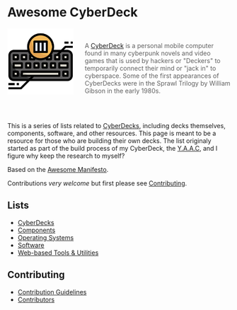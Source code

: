 <!-- ======================================== README.md Start ======================================== -->


<!-- ------------------------------ Intro Start ------------------------------ -->

# Awesome CyberDeck

<img src="img/icons/cyberdeck-icon-512px.png" alt="CyberDeck Logo" align="left" style="margin-right: 25px" height=150>

<br>

> A [CyberDeck](https://www.reddit.com/r/cyberdeck) is a personal mobile computer found in many cyberpunk novels and video games that is used by hackers or "Deckers" to temporarily connect their mind or "jack in" to cyberspace.  Some of the first appearances of CyberDecks were in the Sprawl Trilogy by William Gibson in the early 1980s.

<!-- ------------------------------ Intro End ------------------------------ -->


<!-- ------------------------------ Overview Start ------------------------------ -->

<br>
<br>

This is a series of lists related to [CyberDecks](https://www.reddit.com/r/cyberdeck), including decks themselves, components, software, and other resources.  This page is meant to be a resource for those who are building their own decks.  The list originaly started as part of the build process of my CyberDeck, the [Y.A.A.C](https://github.com/DayZedAndConfused762/Y.A.A.C), and I figure why keep the research to myself?

Based on the [Awesome Manifesto](https://github.com/sindresorhus/awesome/blob/main/awesome.md).

Contributions *very welcome* but first please see [Contributing](#contributing).

<!-- ------------------------------ Overview End ------------------------------ -->


<!-- ------------------------------ Lists Start ------------------------------ -->

## Lists

 - [CyberDecks](doc/cyberdecks.md)
 - [Components](doc/components.md)
 - [Operating Systems](doc/operating-systems.md)
 - [Software](doc/software.md)
 - [Web-based Tools & Utilities](doc/webtools.md)

<!-- ------------------------------ Lists End ------------------------------ -->


<!-- ------------------------------ Contributing Start ------------------------------ -->

## Contributing

 - [Contribution Guidelines](CONTRIBUTING.md)
 - [Contributors](CONTRIBUTORS.md)

<!-- ------------------------------ Contributing End ------------------------------ -->


<!-- ======================================== README.md Start ======================================== -->

